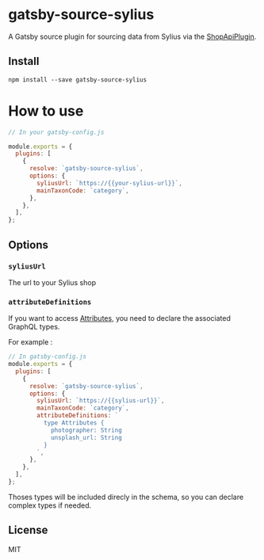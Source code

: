 # gatsby-source-sylius

A Gatsby source plugin for sourcing data from Sylius via the [ShopApiPlugin](https://github.com/Sylius/ShopApiPlugin).

## Install

```
npm install --save gatsby-source-sylius
```

# How to use

```javascript
// In your gatsby-config.js

module.exports = {
  plugins: [
    {
      resolve: `gatsby-source-sylius`,
      options: {
        syliusUrl: `https://{{your-sylius-url}}`,
        mainTaxonCode: `category`,
      },
    },
  ],
};
```

## Options

### `syliusUrl`

The url to your Sylius shop

### `attributeDefinitions`

If you want to access [Attributes](https://github.com/Sylius/ShopApiPlugin#attributes), you need to declare the associated GraphQL types.

For example :

```javascript
// In gatsby-config.js
module.exports = {
  plugins: [
    {
      resolve: `gatsby-source-sylius`,
      options: {
        syliusUrl: `https://{{sylius-url}}`,
        mainTaxonCode: `category`,
        attributeDefinitions: `
          type Attributes {
            photographer: String
            unsplash_url: String
          }
        `,
      },
    },
  ],
};
```

Thoses types will be included direcly in the schema, so you can declare complex types if needed.

## License

MIT
